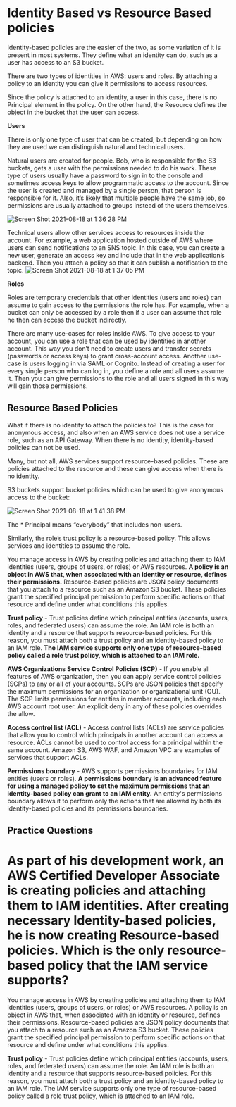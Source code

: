 # Identity Based vs Resource Based policies 

Identity-based policies are the easier of the two, as some variation of it is present in most systems. They define what an identity can do, such as a user has access to an S3 bucket.

There are two types of identities in AWS: users and roles. By attaching a policy to an identity you can give it permissions to access resources.

Since the policy is attached to an identity, a user in this case, there is no Principal element in the policy. On the other hand, the Resource defines the object in the bucket that the user can access.

**Users**

There is only one type of user that can be created, but depending on how they are used we can distinguish natural and technical users.

Natural users are created for people. Bob, who is responsible for the S3 buckets, gets a user with the permissions needed to do his work. These type of users usually have a password to sign in to the console and sometimes access keys to allow programmatic access to the account. Since the user is created and managed by a single person, that person is responsible for it. Also, it’s likely that multiple people have the same job, so permissions are usually attached to groups instead of the users themselves.

![Screen Shot 2021-08-18 at 1 36 28 PM](https://user-images.githubusercontent.com/44325167/129891359-52ca3044-65b0-4018-a858-203b1d347143.png)


Technical users allow other services access to resources inside the account. For example, a web application hosted outside of AWS where users can send notifications to an SNS topic. In this case, you can create a new user, generate an access key and include that in the web application’s backend. Then you attach a policy so that it can publish a notification to the topic.
![Screen Shot 2021-08-18 at 1 37 05 PM](https://user-images.githubusercontent.com/44325167/129891474-c20fdbcc-c502-4856-b4bd-2f2dc7fe769f.png)

**Roles**

Roles are temporary credentials that other identities (users and roles) can assume to gain access to the permissions the role has. For example, when a bucket can only be accessed by a role then if a user can assume that role he then can access the bucket indirectly.

There are many use-cases for roles inside AWS. To give access to your account, you can use a role that can be used by identities in another account. This way you don’t need to create users and transfer secrets (passwords or access keys) to grant cross-account access. Another use-case is users logging in via SAML or Cognito. Instead of creating a user for every single person who can log in, you define a role and all users assume it. Then you can give permissions to the role and all users signed in this way will gain those permissions.

## Resource Based Policies 

What if there is no identity to attach the policies to? This is the case for anonymous access, and also when an AWS service does not use a service role, such as an API Gateway. When there is no identity, identity-based policies can not be used.

Many, but not all, AWS services support resource-based policies. These are policies attached to the resource and these can give access when there is no identity.

S3 buckets support bucket policies which can be used to give anonymous access to the bucket:

![Screen Shot 2021-08-18 at 1 41 38 PM](https://user-images.githubusercontent.com/44325167/129891999-b8d51eef-f7bf-46a3-a029-590862f634c9.png)

The * Principal means “everybody” that includes non-users.

Similarly, the role’s trust policy is a resource-based policy. This allows services and identities to assume the role. 

You manage access in AWS by creating policies and attaching them to IAM identities (users, groups of users, or roles) or AWS resources. **A policy is an object in AWS that, when associated with an identity or resource, defines their permissions.** Resource-based policies are JSON policy documents that you attach to a resource such as an Amazon S3 bucket. These policies grant the specified principal permission to perform specific actions on that resource and define under what conditions this applies.
 
**Trust policy** - Trust policies define which principal entities (accounts, users, roles, and federated users) can assume the role. An IAM role is both an identity and a resource that supports resource-based policies. For this reason, you must attach both a trust policy and an identity-based policy to an IAM role. **The IAM service supports only one type of resource-based policy called a role trust policy, which is attached to an IAM role.**
 
**AWS Organizations Service Control Policies (SCP)** - If you enable all features of AWS organization, then you can apply service control policies (SCPs) to any or all of your accounts. SCPs are JSON policies that specify the maximum permissions for an organization or organizational unit (OU). The SCP limits permissions for entities in member accounts, including each AWS account root user. An explicit deny in any of these policies overrides the allow.

**Access control list (ACL)** - Access control lists (ACLs) are service policies that allow you to control which principals in another account can access a resource. ACLs cannot be used to control access for a principal within the same account. Amazon S3, AWS WAF, and Amazon VPC are examples of services that support ACLs.

**Permissions boundary** - AWS supports permissions boundaries for IAM entities (users or roles). **A permissions boundary is an advanced feature for using a managed policy to set the maximum permissions that an identity-based policy can grant to an IAM entity.** An entity's permissions boundary allows it to perform only the actions that are allowed by both its identity-based policies and its permissions boundaries.

## Practice Questions

# As part of his development work, an AWS Certified Developer Associate is creating policies and attaching them to IAM identities. After creating necessary Identity-based policies, he is now creating Resource-based policies. Which is the only resource-based policy that the IAM service supports?

You manage access in AWS by creating policies and attaching them to IAM identities (users, groups of users, or roles) or AWS resources. A policy is an object in AWS that, when associated with an identity or resource, defines their permissions. Resource-based policies are JSON policy documents that you attach to a resource such as an Amazon S3 bucket. These policies grant the specified principal permission to perform specific actions on that resource and define under what conditions this applies.

**Trust policy** - Trust policies define which principal entities (accounts, users, roles, and federated users) can assume the role. An IAM role is both an identity and a resource that supports resource-based policies. For this reason, you must attach both a trust policy and an identity-based policy to an IAM role. The IAM service supports only one type of resource-based policy called a role trust policy, which is attached to an IAM role.
